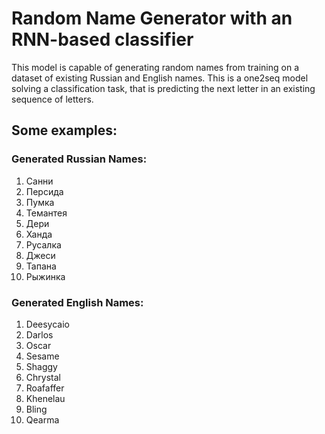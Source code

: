 # Random Name Generator with an RNN-based classifier

This model is capable of generating random names from training on a dataset of existing Russian and English names. This is a one2seq model solving a classification task, that is predicting the next letter in an existing sequence of letters.

## Some examples:
### Generated Russian Names:
  1. Санни  
  2. Персида  
  3. Пумка
  4. Темантея
  5. Дери
  6. Ханда
  7. Русалка
  8. Джеси
  9. Тапана
  10. Рыжинка
### Generated English Names:
  1. Deesycaio
  2. Darlos
  3. Oscar
  4. Sesame
  5. Shaggy
  6. Chrystal
  7. Roаfaffer
  8. Khenelau
  9. Bling
  10. Qearma
